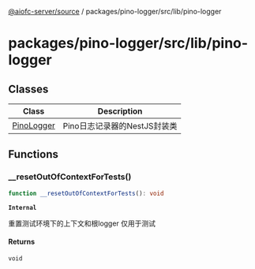 [@aiofc-server/source](../../../../../index.md) / packages/pino-logger/src/lib/pino-logger

# packages/pino-logger/src/lib/pino-logger

## Classes

| Class | Description |
| ------ | ------ |
| [PinoLogger](classes/PinoLogger.md) | Pino日志记录器的NestJS封装类 |

## Functions

### \_\_resetOutOfContextForTests()

```ts
function __resetOutOfContextForTests(): void
```

**`Internal`**

重置测试环境下的上下文和根logger
 仅用于测试

#### Returns

`void`
